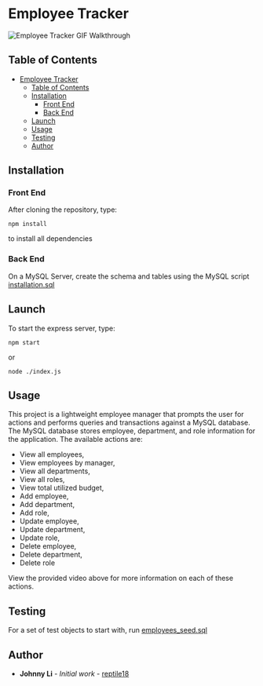 # Employee Tracker

![Employee Tracker GIF Walkthrough](test.gif)

## Table of Contents
- [Employee Tracker](#employee-tracker)
  - [Table of Contents](#table-of-contents)
  - [Installation](#installation)
    - [Front End](#front-end)
    - [Back End](#back-end)
  - [Launch](#launch)
  - [Usage](#usage)
  - [Testing](#testing)
  - [Author](#author)

## Installation

### Front End
After cloning the repository, type:
```
npm install
```
to install all dependencies

### Back End
On a MySQL Server, create the schema and tables using the MySQL script [installation.sql](./database_files/installation.sql)

## Launch

To start the express server, type:
```
npm start
```
or
```
node ./index.js
```

## Usage

This project is a lightweight employee manager that prompts the user for actions and performs queries and transactions against a MySQL database. The MySQL database stores employee, department, and role information for the application. The available actions are:
* View all employees,
* View employees by manager,
* View all departments,
* View all roles,
* View total utilized budget,
* Add employee,
* Add department,
* Add role,
* Update employee,
* Update department,
* Update role,
* Delete employee,
* Delete department,
* Delete role

View the provided video above for more information on each of these actions.

## Testing 
For a set of test objects to start with, run [employees_seed.sql](./database_files/employees_seed.sql)

## Author

* **Johnny Li** - *Initial work* - [reptile18](https://github.com/reptile18)
